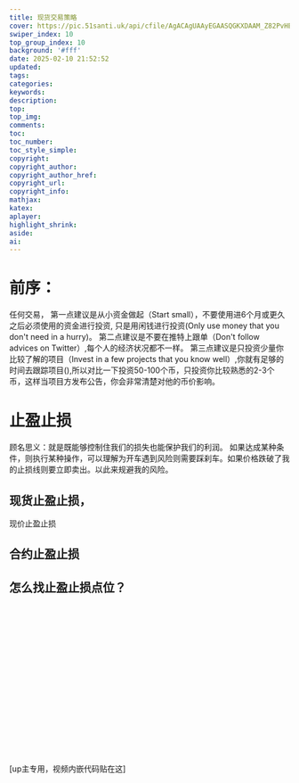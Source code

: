```yaml
---
title: 现货交易策略
cover: https://pic.51santi.uk/api/cfile/AgACAgUAAyEGAASQGKXDAAM_Z82PvHE8noor20uJdjOh-dab_HYAAmDKMRtdzGhWXENgy0jV5tQBAAMCAAN5AAM2BA
swiper_index: 10
top_group_index: 10
background: '#fff'
date: 2025-02-10 21:52:52
updated:
tags:
categories:
keywords:
description:
top:
top_img:
comments:
toc:
toc_number:
toc_style_simple:
copyright:
copyright_author:
copyright_author_href:
copyright_url:
copyright_info:
mathjax:
katex:
aplayer:
highlight_shrink:
aside:
ai:
---
```

# 前序：
任何交易，
第一点建议是从小资金做起（Start small），不要使用进6个月或更久之后必须使用的资金进行投资,
只是用闲钱进行投资(Only use money that you don't need in a hurry)。
第二点建议是不要在推特上跟单（Don't follow advices on Twitter）,每个人的经济状况都不一样。
第三点建议是只投资少量你比较了解的项目（Invest in a few projects that you know well）,你就有足够的时间去跟踪项目(),所以对比一下投资50-100个币，只投资你比较熟悉的2-3个币，这样当项目方发布公告，你会非常清楚对他的币价影响。
# 止盈止损
 顾名思义：就是既能够控制住我们的损失也能保护我们的利润。
 如果达成某种条件，则执行某种操作，可以理解为开车遇到风险则需要踩刹车。如果价格跌破了我的止损线则要立即卖出。以此来规避我的风险。

 ## 现货止盈止损，
  现价止盈止损
 ## 合约止盈止损
 
 ## 怎么找止盈止损点位？

<div class="video-container">
[up主专用，视频内嵌代码贴在这]
</div>

<style>
.video-container {
    position: relative;
    width: 100%;
    padding-top: 56.25%; /* 16:9 aspect ratio (height/width = 9/16 * 100%) */
}

.video-container iframe {
    position: absolute;
    top: 0;
    left: 0;
    width: 100%;
    height: 100%;
}
</style>
